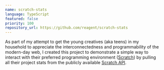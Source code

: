 ```yaml
---
name: scratch-stats
language: TypeScript
featured: false
priority: 100
repository_url: https://github.com/reagent/scratch-stats
---
```


As part of my attempt to get the young creatives (aka teens) in my household to
appreciate the interconnectedness and programmability of the modern-day web, I created this project to demonstrate a simple way to interact with their
preferred programming environment ([Scratch][1]) by pulling all their project
stats from the publicly available [Scratch API][2].

[1]: https://scratch.mit.edu/
[2]: https://en.scratch-wiki.info/wiki/Scratch_API
